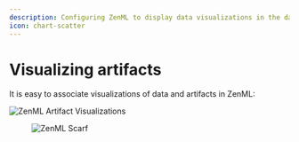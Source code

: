 ```yaml
---
description: Configuring ZenML to display data visualizations in the dashboard.
icon: chart-scatter
---
```


# Visualizing artifacts

It is easy to associate visualizations of data and artifacts in ZenML:

![ZenML Artifact Visualizations](../../.gitbook/assets/artifact\_visualization\_dashboard.png)

<figure><img src="https://static.scarf.sh/a.png?x-pxid=f0b4f458-0a54-4fcd-aa95-d5ee424815bc" alt="ZenML Scarf"><figcaption></figcaption></figure>
